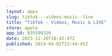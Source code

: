 ```yaml
---
layout: apps
slug: tiktok---videos-music--live
title: "TikTok - Videos, Music & LIVE"
store: apple
app_id: 835599320
date: 2023-12-26T10:42:47Z
published: 2014-04-02T22:44:45Z
---
```

